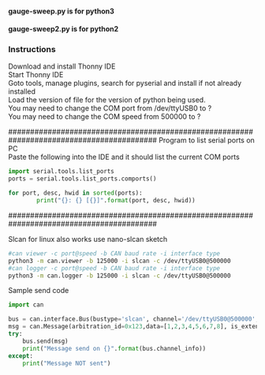 #### gauge-sweep.py is for python3
#### gauge-sweep2.py is for python2

### Instructions
Download and install Thonny IDE
<br>Start Thonny IDE
<br>Goto tools, manage plugins, search for pyserial and install if not already installed
<br>Load the version of file for the version of python being used.
<br>You may need to change the COM port from /dev/ttyUSB0 to ?
<br>You may need to change the COM speed from 500000 to ?

##########################################################################################
Program to list serial ports on PC
<br>Paste the following into the IDE and it should list the current COM ports

```python
import serial.tools.list_ports
ports = serial.tools.list_ports.comports()

for port, desc, hwid in sorted(ports):
        print("{}: {} [{}]".format(port, desc, hwid))
```
##########################################################################################

Slcan for linux also works use nano-slcan sketch

```bash
#can viewer -c port@speed -b CAN baud rate -i interface type
python3 -m can.viewer -b 125000 -i slcan -c /dev/ttyUSB0@500000
#can logger -c port@speed -b CAN baud rate -i interface type
python3 -m can.logger -b 125000 -i slcan -c /dev/ttyUSB0@500000
```

Sample send code
```python
import can

bus = can.interface.Bus(bustype='slcan', channel='/dev/ttyUSB0@500000', bitrate=125000)
msg = can.Message(arbitration_id=0x123,data=[1,2,3,4,5,6,7,8], is_extended_id=False)
try:
	bus.send(msg)
	print("Message send on {}".format(bus.channel_info))
except:
	print("Message NOT sent")
```
